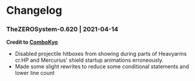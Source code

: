 # Changelog

### TheZEROSystem-0.620 | 2021-04-14 
**Credit to [ComboKyo](https://github.com/ComboKyo)** 

- Disabled projectile hitboxes from showing during parts of Heavyarms cr.HP and Mercurius' shield startup animations erroneously. 
- Made some slight rewrites to reduce some conditional statements and lower line count